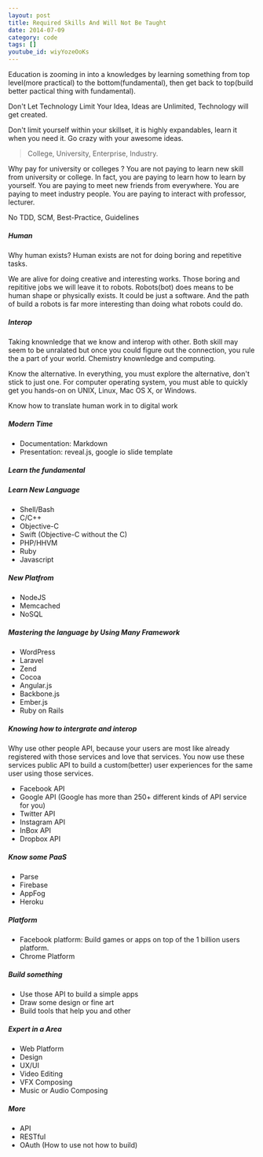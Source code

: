 ```yaml
---
layout: post
title: Required Skills And Will Not Be Taught
date: 2014-07-09
category: code
tags: []
youtube_id: wiyYozeOoKs
---
```



Education is zooming in into a knowledges by learning something from top level(more practical) to the bottom(fundamental), then get back to top(build better pactical thing with fundamental).

Don't Let Technology Limit Your Idea, Ideas are Unlimited, Technology will get created.

Don't limit yourself within your skillset, it is highly expandables, learn it when you need it. Go crazy with your awesome ideas.



> College, University, Enterprise, Industry.

Why pay for university or colleges ?
You are not paying to learn new skill from university or college.
In fact, you are paying to learn how to learn by yourself.
You are paying to meet new friends from everywhere.
You are paying to meet industry people.
You are paying to interact with professor, lecturer.

No TDD, SCM, Best-Practice, Guidelines

##### Human
Why human exists?
Human exists are not for doing boring and repetitive tasks.

We are alive for doing creative and interesting works.
Those boring and repititive jobs we will leave it to robots.
Robots(bot) does means to be human shape or physically exists.
It could be just a software. And the path of build a robots is far more interesting than
doing what robots could do.


##### Interop
Taking knownledge that we know and interop with other. Both skill may seem to be unralated but once you could figure out the connection, you rule the a part of your world.
Chemistry knownledge and computing.

Know the alternative. In everything, you must explore the alternative, don't stick to just one.
For computer operating system, you must able to quickly get you hands-on on UNIX, Linux, Mac OS X, or Windows.

Know how to translate human work in to digital work

##### Modern Time
- Documentation: Markdown
- Presentation: reveal.js, google io slide template

##### Learn the fundamental

##### Learn New Language
- Shell/Bash
- C/C++
- Objective-C
- Swift (Objective-C without the C)
- PHP/HHVM
- Ruby
- Javascript

##### New Platfrom
- NodeJS
- Memcached
- NoSQL

##### Mastering the language by Using Many Framework
- WordPress
- Laravel
- Zend
- Cocoa
- Angular.js
- Backbone.js
- Ember.js
- Ruby on Rails

##### Knowing how to intergrate and interop
Why use other people API, because your users are most like already registered with those services and love that services. You now use these services public API to build a custom(better) user experiences for the same user using those services.

- Facebook API
- Google API (Google has more than 250+ different kinds of API service for you)
- Twitter API
- Instagram API
- InBox API
- Dropbox API

##### Know some PaaS
- Parse
- Firebase
- AppFog
- Heroku

##### Platform
- Facebook platform: Build games or apps on top of the 1 billion users platform.
- Chrome Platform


##### Build something
- Use those API to build a simple apps
- Draw some design or fine art
- Build tools that help you and other

##### Expert in a Area
- Web Platform
- Design
- UX/UI
- Video Editing
- VFX Composing
- Music or Audio Composing

##### More
- API
- RESTful
- OAuth (How to use not how to build)